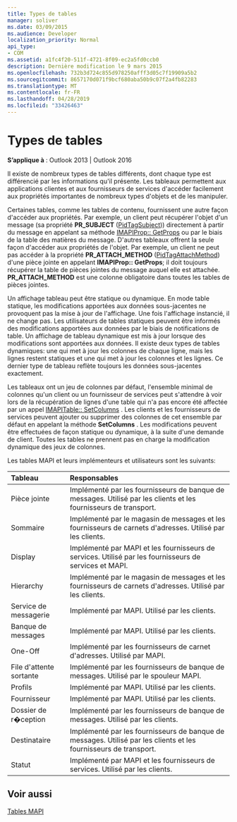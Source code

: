 ```yaml
---
title: Types de tables
manager: soliver
ms.date: 03/09/2015
ms.audience: Developer
localization_priority: Normal
api_type:
- COM
ms.assetid: a1fc4f20-511f-4721-8f09-ec2a5fd0ccb0
description: Dernière modification le 9 mars 2015
ms.openlocfilehash: 732b3d724c855d978250afff3d05c7f19909a5b2
ms.sourcegitcommit: 8657170d071f9bcf680aba50b9c07f2a4fb82283
ms.translationtype: MT
ms.contentlocale: fr-FR
ms.lasthandoff: 04/28/2019
ms.locfileid: "33426463"
---
```

# <a name="types-of-tables"></a>Types de tables

  
  
**S’applique à** : Outlook 2013 | Outlook 2016 
  
Il existe de nombreux types de tables différents, dont chaque type est différencié par les informations qu'il présente. Les tableaux permettent aux applications clientes et aux fournisseurs de services d'accéder facilement aux propriétés importantes de nombreux types d'objets et de les manipuler. 
  
Certaines tables, comme les tables de contenu, fournissent une autre façon d'accéder aux propriétés. Par exemple, un client peut récupérer l'objet d'un message (sa propriété **PR_SUBJECT** ([PidTagSubject](pidtagsubject-canonical-property.md))) directement à partir du message en appelant sa méthode [IMAPIProp:: GetProps](imapiprop-getprops.md) ou par le biais de la table des matières du message. D'autres tableaux offrent la seule façon d'accéder aux propriétés de l'objet. Par exemple, un client ne peut pas accéder à la propriété **PR_ATTACH_METHOD** ([PidTagAttachMethod](pidtagattachmethod-canonical-property.md)) d'une pièce jointe en appelant **IMAPIProp:: GetProps**; il doit toujours récupérer la table de pièces jointes du message auquel elle est attachée. **PR_ATTACH_METHOD** est une colonne obligatoire dans toutes les tables de pièces jointes. 
  
Un affichage tableau peut être statique ou dynamique. En mode table statique, les modifications apportées aux données sous-jacentes ne provoquent pas la mise à jour de l'affichage. Une fois l'affichage instancié, il ne change pas. Les utilisateurs de tables statiques peuvent être informés des modifications apportées aux données par le biais de notifications de table. Un affichage de tableau dynamique est mis à jour lorsque des modifications sont apportées aux données. Il existe deux types de tables dynamiques: une qui met à jour les colonnes de chaque ligne, mais les lignes restent statiques et une qui met à jour les colonnes et les lignes. Ce dernier type de tableau reflète toujours les données sous-jacentes exactement.
  
Les tableaux ont un jeu de colonnes par défaut, l'ensemble minimal de colonnes qu'un client ou un fournisseur de services peut s'attendre à voir lors de la récupération de lignes d'une table qui n'a pas encore été affectée par un appel [IMAPITable:: SetColumns](imapitable-setcolumns.md) . Les clients et les fournisseurs de services peuvent ajouter ou supprimer des colonnes de cet ensemble par défaut en appelant la méthode **SetColumns** . Les modifications peuvent être effectuées de façon statique ou dynamique, à la suite d'une demande de client. Toutes les tables ne prennent pas en charge la modification dynamique des jeux de colonnes. 
  
Les tables MAPI et leurs implémenteurs et utilisateurs sont les suivants:
  
|**Tableau**|**Responsables**|
|:-----|:-----|
|Pièce jointe  <br/> |Implémenté par les fournisseurs de banque de messages. Utilisé par les clients et les fournisseurs de transport.  <br/> |
|Sommaire  <br/> |Implémenté par le magasin de messages et les fournisseurs de carnets d'adresses. Utilisé par les clients.  <br/> |
|Display  <br/> |Implémenté par MAPI et les fournisseurs de services. Utilisé par les fournisseurs de services et MAPI.  <br/> |
|Hierarchy  <br/> |Implémenté par le magasin de messages et les fournisseurs de carnets d'adresses. Utilisé par les clients.  <br/> |
|Service de messagerie  <br/> |Implémenté par MAPI. Utilisé par les clients.  <br/> |
|Banque de messages  <br/> |Implémenté par MAPI. Utilisé par les clients.  <br/> |
|One-Off  <br/> |Implémenté par les fournisseurs de carnet d'adresses. Utilisé par MAPI.  <br/> |
|File d'attente sortante  <br/> |Implémenté par les fournisseurs de banque de messages. Utilisé par le spouleur MAPI.  <br/> |
|Profils  <br/> |Implémenté par MAPI. Utilisé par les clients.  <br/> |
|Fournisseur  <br/> |Implémenté par MAPI. Utilisé par les clients.  <br/> |
|Dossier de r�ception  <br/> |Implémenté par les fournisseurs de banque de messages. Utilisé par les clients.  <br/> |
|Destinataire  <br/> |Implémenté par les fournisseurs de banque de messages. Utilisé par les clients et les fournisseurs de transport.  <br/> |
|Statut  <br/> |Implémenté par MAPI et les fournisseurs de services. Utilisé par les clients.  <br/> |
   
## <a name="see-also"></a>Voir aussi



[Tables MAPI](mapi-tables.md)

